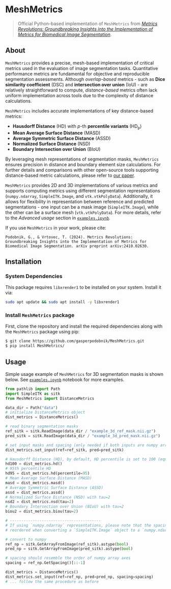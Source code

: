 # MeshMetrics
> Official Python-based implementation of `MeshMetrics` from [_Metrics Revolutions: Groundbreaking Insights into the Implementation of Metrics for Biomedical Image Segmentation_](https://arxiv.org/abs/2410.02630).

## About
`MeshMetrics` provides a precise, mesh-based implementation of critical metrics used in the evaluation of image segmentation tasks. Quantitative performance metrics are fundamental for objective and reproducible segmentation assessments. Although *overlap-based* metrics - such as **Dice similarity coefficient** (DSC) and **intersection over union** (IoU) - are relatively straightforward to compute, *distance-based* metrics often lack uniform implementation across tools due to the complexity of distance calculations.

`MeshMetrics` includes accurate implementations of key distance-based metrics:
- **Hausdorff Distance** (HD) with $p$-th **percentile variants** (HD<sub>p</sub>)
- **Mean Average Surface Distance** (MASD)
- **Average Symmetric Surface Distance** (ASSD)
- **Normalized Surface Distance** (NSD)
- **Boundary Intersection over Union** (BIoU)

By leveraging mesh representations of segmentation masks, `MeshMetrics` ensures precision in distance and boundary element size calculations. For further details and comparisons with other open-source tools supporting distance-based metric calculations, please refer to [our paper](https://arxiv.org/abs/2410.02630).

`MeshMetrics` provides 2D and 3D implementations of various metrics and supports computing metrics using different segmentation representations (`numpy.ndarray`, `SimpleITK.Image`, and `vtk.vtkPolyData`). Additionally, it allows for flexibility in representation between reference and predicted segmentations - one input can be a mask image (`SimpleITK.Image`), while the other can be a surface mesh (`vtk.vtkPolyData`). For more details, refer to the *Advanced usage* section in [`examples.ipynb`](examples.ipynb).

If you use `MeshMetrics` in your work, please cite:
```
Podobnik, G., & Vrtovec, T. (2024). Metrics Revolutions: Groundbreaking Insights into the Implementation of Metrics for Biomedical Image Segmentation. arXiv preprint arXiv:2410.02630.
```

## Installation
### System Dependencies
This package requires `libxrender1` to be installed on your system. Install it via:
```bash
sudo apt update && sudo apt install -y libxrender1
```

### Install `MeshMetrics` package
First, clone the repository and install the required dependencies along with the `MeshMetrics` package using pip:
```bash
$ git clone https://github.com/gasperpodobnik/MeshMetrics.git
$ pip install MeshMetrics/
```

## Usage
Simple usage example of `MeshMetrics` for 3D segmentation masks is shown below.
See [`examples.ipynb`](examples.ipynb) notebook for more examples.

```python
from pathlib import Path
import SimpleITK as sitk
from MeshMetrics import DistanceMetrics

data_dir = Path("data")
# initialize DistanceMetrics object
dist_metrics = DistanceMetrics()

# read binary segmentation masks
ref_sitk = sitk.ReadImage(data_dir / "example_3d_ref_mask.nii.gz")
pred_sitk = sitk.ReadImage(data_dir / "example_3d_pred_mask.nii.gz")

# set input masks and spacing (only needed if both inputs are numpy arrays or vtk meshes)
dist_metrics.set_input(ref=ref_sitk, pred=pred_sitk)

# Hausdorff Distance (HD), by default, HD percentile is set to 100 (equivalent to HD)
hd100 = dist_metrics.hd()
# 95th percentile HD
hd95 = dist_metrics.hd(percentile=95)
# Mean Average Surface Distance (MASD)
masd = dist_metrics.masd()
# Average Symmetric Surface Distance (ASSD)
assd = dist_metrics.assd()
# Normalized Surface Distance (NSD) with tau=2
nsd2 = dist_metrics.nsd(tau=2)
# Boundary Intersection over Union (BIoU) with tau=2
biou2 = dist_metrics.biou(tau=2)

# ----------------------------------------
# If using `numpy.ndarray` representations, please note that the spacing must be
# reordered when converting a `SimpleITK.Image` object to a `numpy.ndarray`.

# convert to numpy
ref_np = sitk.GetArrayFromImage(ref_sitk).astype(bool)
pred_np = sitk.GetArrayFromImage(pred_sitk).astype(bool)

# spacing should resemble the order of numpy array axes
spacing = ref_np.GetSpacing()[::-1]

dist_metrics = DistanceMetrics()
dist_metrics.set_input(ref=ref_np, pred=pred_np, spacing=spacing)
# ... follow the same procedure as before
```
